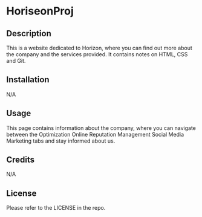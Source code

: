 # HoriseonProj

## Description

This is a website dedicated to Horizon, where you can find out more about the company and the services provided. It contains notes on HTML, CSS and Git.

## Installation

N/A

## Usage

This page contains information about the company, where you can navigate between the Optimization Online Reputation Management Social Media Marketing tabs and stay informed about us.

## Credits

N/A

## License

Please refer to the LICENSE in the repo.